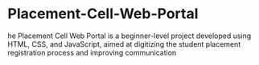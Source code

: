 # Placement-Cell-Web-Portal
he Placement Cell Web Portal is a beginner-level project developed using HTML, CSS, and JavaScript, aimed at digitizing the student placement registration process and improving communication 
